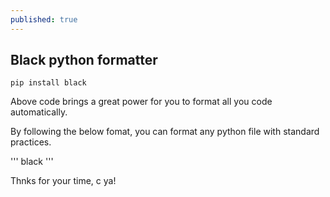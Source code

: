 ```yaml
---
published: true
---
```

## Black python formatter


```
pip install black 
```

Above code brings a great power for you to format all you code automatically.

By following the below fomat, you can format any python file with standard practices.

'''
black <filename>
'''
  
Thnks for your time, c ya!
